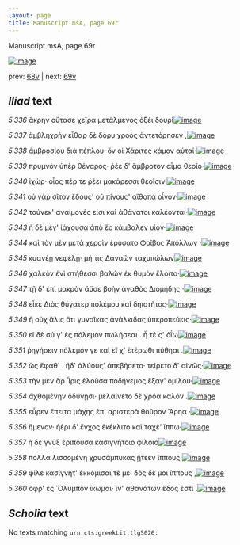 ```yaml
---
layout: page
title: Manuscript msA, page 69r
---
```


Manuscript msA, page 69r

[![image](http://www.homermultitext.org/iipsrv?OBJ=IIP,1.0&FIF=/project/homer/pyramidal/deepzoom/hmt/vaimg/2017a/VA069RN_0070.tif&WID=100&CVT=JPEG)](http://www.homermultitext.org/ict2/?urn=urn:cite2:hmt:vaimg.2017a:VA069RN_0070)

prev:  [68v](../68v/) | next:  [69v](../69v/)

## *Iliad* text

*5.336* <a id="5.336"/> ἄκρην οὔτασε χεῖρα μετάλμενος ὀξέι δουρὶ[![image](http://www.homermultitext.org/iipsrv?OBJ=IIP,1.0&FIF=/project/homer/pyramidal/deepzoom/hmt/vaimg/2017a/VA069RN_0070.tif&RGN=0.183,0.2194,0.335,0.0293&WID=1000&CVT=JPEG)](http://www.homermultitext.org/ict2/?urn=urn:cite2:hmt:vaimg.2017a:VA069RN_0070@0.183,0.2194,0.335,0.0293)

*5.337* <a id="5.337"/> ἀμβληχρὴν εἶθαρ δὲ δόρυ χροὸς ἀντετόρησεν ,[![image](http://www.homermultitext.org/iipsrv?OBJ=IIP,1.0&FIF=/project/homer/pyramidal/deepzoom/hmt/vaimg/2017a/VA069RN_0070.tif&RGN=0.18,0.2367,0.346,0.0293&WID=1000&CVT=JPEG)](http://www.homermultitext.org/ict2/?urn=urn:cite2:hmt:vaimg.2017a:VA069RN_0070@0.18,0.2367,0.346,0.0293)

*5.338* <a id="5.338"/> ἀμβροσίου διὰ πέπλου· ὅν οἱ Χάριτες κάμον αὐταί·[![image](http://www.homermultitext.org/iipsrv?OBJ=IIP,1.0&FIF=/project/homer/pyramidal/deepzoom/hmt/vaimg/2017a/VA069RN_0070.tif&RGN=0.178,0.2569,0.368,0.0293&WID=1000&CVT=JPEG)](http://www.homermultitext.org/ict2/?urn=urn:cite2:hmt:vaimg.2017a:VA069RN_0070@0.178,0.2569,0.368,0.0293)

*5.339* <a id="5.339"/> πρυμνὸν ὑπὲρ θέναρος· ῥέε δ' ἄμβροτον αἷμα θεοῖο·[![image](http://www.homermultitext.org/iipsrv?OBJ=IIP,1.0&FIF=/project/homer/pyramidal/deepzoom/hmt/vaimg/2017a/VA069RN_0070.tif&RGN=0.178,0.2757,0.368,0.0293&WID=1000&CVT=JPEG)](http://www.homermultitext.org/ict2/?urn=urn:cite2:hmt:vaimg.2017a:VA069RN_0070@0.178,0.2757,0.368,0.0293)

*5.340* <a id="5.340"/> ἰχὼρ· οἷος πέρ τε ῥέει μακάρεσσι θεοῖσιν·[![image](http://www.homermultitext.org/iipsrv?OBJ=IIP,1.0&FIF=/project/homer/pyramidal/deepzoom/hmt/vaimg/2017a/VA069RN_0070.tif&RGN=0.176,0.2923,0.318,0.0293&WID=1000&CVT=JPEG)](http://www.homermultitext.org/ict2/?urn=urn:cite2:hmt:vaimg.2017a:VA069RN_0070@0.176,0.2923,0.318,0.0293)

*5.341* <a id="5.341"/> οὐ γὰρ σῖτον ἔδους' οὐ πίνους' αἴθοπα οἶνον·[![image](http://www.homermultitext.org/iipsrv?OBJ=IIP,1.0&FIF=/project/homer/pyramidal/deepzoom/hmt/vaimg/2017a/VA069RN_0070.tif&RGN=0.178,0.3103,0.335,0.0293&WID=1000&CVT=JPEG)](http://www.homermultitext.org/ict2/?urn=urn:cite2:hmt:vaimg.2017a:VA069RN_0070@0.178,0.3103,0.335,0.0293)

*5.342* <a id="5.342"/> τούνεκ' αναίμονές εἰσι καὶ ἀθάνατοι καλέονται·[![image](http://www.homermultitext.org/iipsrv?OBJ=IIP,1.0&FIF=/project/homer/pyramidal/deepzoom/hmt/vaimg/2017a/VA069RN_0070.tif&RGN=0.179,0.3283,0.344,0.0293&WID=1000&CVT=JPEG)](http://www.homermultitext.org/ict2/?urn=urn:cite2:hmt:vaimg.2017a:VA069RN_0070@0.179,0.3283,0.344,0.0293)

*5.343* <a id="5.343"/> ἡ δὲ μέγ' ἰάχουσα ἀπὸ ἕο κάμβαλεν υἱόν·[![image](http://www.homermultitext.org/iipsrv?OBJ=IIP,1.0&FIF=/project/homer/pyramidal/deepzoom/hmt/vaimg/2017a/VA069RN_0070.tif&RGN=0.176,0.3456,0.306,0.0293&WID=1000&CVT=JPEG)](http://www.homermultitext.org/ict2/?urn=urn:cite2:hmt:vaimg.2017a:VA069RN_0070@0.176,0.3456,0.306,0.0293)

*5.344* <a id="5.344"/> καὶ τὸν μὲν μετὰ χερσὶν ἐρύσατο Φοῖβος Ἀπόλλων ·[![image](http://www.homermultitext.org/iipsrv?OBJ=IIP,1.0&FIF=/project/homer/pyramidal/deepzoom/hmt/vaimg/2017a/VA069RN_0070.tif&RGN=0.181,0.3606,0.354,0.0293&WID=1000&CVT=JPEG)](http://www.homermultitext.org/ict2/?urn=urn:cite2:hmt:vaimg.2017a:VA069RN_0070@0.181,0.3606,0.354,0.0293)

*5.345* <a id="5.345"/> κυανέῃ νεφέλῃ· μή τις Δαναῶν ταχυπώλων[![image](http://www.homermultitext.org/iipsrv?OBJ=IIP,1.0&FIF=/project/homer/pyramidal/deepzoom/hmt/vaimg/2017a/VA069RN_0070.tif&RGN=0.179,0.3847,0.345,0.0293&WID=1000&CVT=JPEG)](http://www.homermultitext.org/ict2/?urn=urn:cite2:hmt:vaimg.2017a:VA069RN_0070@0.179,0.3847,0.345,0.0293)

*5.346* <a id="5.346"/> χαλκὸν ἐνὶ στήθεσσι βαλὼν ἐκ θυμὸν ἕλοιτο·[![image](http://www.homermultitext.org/iipsrv?OBJ=IIP,1.0&FIF=/project/homer/pyramidal/deepzoom/hmt/vaimg/2017a/VA069RN_0070.tif&RGN=0.175,0.3997,0.329,0.0293&WID=1000&CVT=JPEG)](http://www.homermultitext.org/ict2/?urn=urn:cite2:hmt:vaimg.2017a:VA069RN_0070@0.175,0.3997,0.329,0.0293)

*5.347* <a id="5.347"/> τῇ δ' ἐπὶ μακρὸν ἄϋσε βοὴν ἀγαθὸς Διομήδης ·[![image](http://www.homermultitext.org/iipsrv?OBJ=IIP,1.0&FIF=/project/homer/pyramidal/deepzoom/hmt/vaimg/2017a/VA069RN_0070.tif&RGN=0.173,0.4162,0.34,0.0293&WID=1000&CVT=JPEG)](http://www.homermultitext.org/ict2/?urn=urn:cite2:hmt:vaimg.2017a:VA069RN_0070@0.173,0.4162,0.34,0.0293)

*5.348* <a id="5.348"/> εἶκε Διὸς θύγατερ 					πολέμου καὶ δηιοτῆτος·[![image](http://www.homermultitext.org/iipsrv?OBJ=IIP,1.0&FIF=/project/homer/pyramidal/deepzoom/hmt/vaimg/2017a/VA069RN_0070.tif&RGN=0.177,0.435,0.326,0.0293&WID=1000&CVT=JPEG)](http://www.homermultitext.org/ict2/?urn=urn:cite2:hmt:vaimg.2017a:VA069RN_0070@0.177,0.435,0.326,0.0293)

*5.349* <a id="5.349"/> ἢ οὐχ ἅλις ὅτι γυναῖκας ἀνάλκιδας ὑπεροπεύεις·[![image](http://www.homermultitext.org/iipsrv?OBJ=IIP,1.0&FIF=/project/homer/pyramidal/deepzoom/hmt/vaimg/2017a/VA069RN_0070.tif&RGN=0.179,0.4523,0.355,0.0293&WID=1000&CVT=JPEG)](http://www.homermultitext.org/ict2/?urn=urn:cite2:hmt:vaimg.2017a:VA069RN_0070@0.179,0.4523,0.355,0.0293)

*5.350* <a id="5.350"/> εἰ δὲ σύ γ' ἐς πόλεμον πωλήσεαι . ἦ τέ ς' ὀΐω[![image](http://www.homermultitext.org/iipsrv?OBJ=IIP,1.0&FIF=/project/homer/pyramidal/deepzoom/hmt/vaimg/2017a/VA069RN_0070.tif&RGN=0.169,0.4696,0.34,0.0293&WID=1000&CVT=JPEG)](http://www.homermultitext.org/ict2/?urn=urn:cite2:hmt:vaimg.2017a:VA069RN_0070@0.169,0.4696,0.34,0.0293)

*5.351* <a id="5.351"/> ῥηγήσειν πόλεμόν γε καὶ εἴ χ' ἑτέρωθι πύθηαι .[![image](http://www.homermultitext.org/iipsrv?OBJ=IIP,1.0&FIF=/project/homer/pyramidal/deepzoom/hmt/vaimg/2017a/VA069RN_0070.tif&RGN=0.181,0.4891,0.326,0.0293&WID=1000&CVT=JPEG)](http://www.homermultitext.org/ict2/?urn=urn:cite2:hmt:vaimg.2017a:VA069RN_0070@0.181,0.4891,0.326,0.0293)

*5.352* <a id="5.352"/> ὥς ἔφαθ' . ἥδ' ἀλύους' ἀπεβήσετο· τείρετο δ' αἰνῶς·[![image](http://www.homermultitext.org/iipsrv?OBJ=IIP,1.0&FIF=/project/homer/pyramidal/deepzoom/hmt/vaimg/2017a/VA069RN_0070.tif&RGN=0.16,0.5041,0.354,0.0293&WID=1000&CVT=JPEG)](http://www.homermultitext.org/ict2/?urn=urn:cite2:hmt:vaimg.2017a:VA069RN_0070@0.16,0.5041,0.354,0.0293)

*5.353* <a id="5.353"/> τὴν μὲν ἄρ Ἶρις ἑλοῦσα 					ποδήνεμος ἔξαγ' ὁμίλου·[![image](http://www.homermultitext.org/iipsrv?OBJ=IIP,1.0&FIF=/project/homer/pyramidal/deepzoom/hmt/vaimg/2017a/VA069RN_0070.tif&RGN=0.182,0.5214,0.354,0.0293&WID=1000&CVT=JPEG)](http://www.homermultitext.org/ict2/?urn=urn:cite2:hmt:vaimg.2017a:VA069RN_0070@0.182,0.5214,0.354,0.0293)

*5.354* <a id="5.354"/> ἀχθομένην ὀδύνῃσι· μελαίνετο δὲ χρόα καλόν .[![image](http://www.homermultitext.org/iipsrv?OBJ=IIP,1.0&FIF=/project/homer/pyramidal/deepzoom/hmt/vaimg/2017a/VA069RN_0070.tif&RGN=0.175,0.5402,0.354,0.0293&WID=1000&CVT=JPEG)](http://www.homermultitext.org/ict2/?urn=urn:cite2:hmt:vaimg.2017a:VA069RN_0070@0.175,0.5402,0.354,0.0293)

*5.355* <a id="5.355"/> εὗρεν ἔπειτα μάχης ἐπ' αριστερὰ θοῦρον Ἄρηα ·[![image](http://www.homermultitext.org/iipsrv?OBJ=IIP,1.0&FIF=/project/homer/pyramidal/deepzoom/hmt/vaimg/2017a/VA069RN_0070.tif&RGN=0.172,0.5597,0.354,0.0293&WID=1000&CVT=JPEG)](http://www.homermultitext.org/ict2/?urn=urn:cite2:hmt:vaimg.2017a:VA069RN_0070@0.172,0.5597,0.354,0.0293)

*5.356* <a id="5.356"/> ἥμενον· ἠέρι δ' ἔγχος ἐκέκλιτο καὶ ταχέ' ἵππω·[![image](http://www.homermultitext.org/iipsrv?OBJ=IIP,1.0&FIF=/project/homer/pyramidal/deepzoom/hmt/vaimg/2017a/VA069RN_0070.tif&RGN=0.179,0.5763,0.341,0.0293&WID=1000&CVT=JPEG)](http://www.homermultitext.org/ict2/?urn=urn:cite2:hmt:vaimg.2017a:VA069RN_0070@0.179,0.5763,0.341,0.0293)

*5.357* <a id="5.357"/> ἡ δὲ γνὺξ ἐριποῦσα κασιγνήτοιο φίλοιο[![image](http://www.homermultitext.org/iipsrv?OBJ=IIP,1.0&FIF=/project/homer/pyramidal/deepzoom/hmt/vaimg/2017a/VA069RN_0070.tif&RGN=0.176,0.5935,0.292,0.0293&WID=1000&CVT=JPEG)](http://www.homermultitext.org/ict2/?urn=urn:cite2:hmt:vaimg.2017a:VA069RN_0070@0.176,0.5935,0.292,0.0293)

*5.358* <a id="5.358"/> πολλὰ λισσομένη χρυσάμπυκας ᾔτεεν ἵππους·[![image](http://www.homermultitext.org/iipsrv?OBJ=IIP,1.0&FIF=/project/homer/pyramidal/deepzoom/hmt/vaimg/2017a/VA069RN_0070.tif&RGN=0.182,0.6108,0.339,0.0293&WID=1000&CVT=JPEG)](http://www.homermultitext.org/ict2/?urn=urn:cite2:hmt:vaimg.2017a:VA069RN_0070@0.182,0.6108,0.339,0.0293)

*5.359* <a id="5.359"/> φίλε κασίγνητ' ἐκκόμισαι τὲ με· δὸς δὲ μοι ἵππους ,[![image](http://www.homermultitext.org/iipsrv?OBJ=IIP,1.0&FIF=/project/homer/pyramidal/deepzoom/hmt/vaimg/2017a/VA069RN_0070.tif&RGN=0.166,0.6296,0.365,0.0293&WID=1000&CVT=JPEG)](http://www.homermultitext.org/ict2/?urn=urn:cite2:hmt:vaimg.2017a:VA069RN_0070@0.166,0.6296,0.365,0.0293)

*5.360* <a id="5.360"/> ὄφρ' ἐς Ὄλυμπον 					ἵκωμαι· ἵν' ἀθανάτων ἕδος ἐστὶ .[![image](http://www.homermultitext.org/iipsrv?OBJ=IIP,1.0&FIF=/project/homer/pyramidal/deepzoom/hmt/vaimg/2017a/VA069RN_0070.tif&RGN=0.183,0.6476,0.342,0.0278&WID=1000&CVT=JPEG)](http://www.homermultitext.org/ict2/?urn=urn:cite2:hmt:vaimg.2017a:VA069RN_0070@0.183,0.6476,0.342,0.0278)

## *Scholia* text

No texts matching `urn:cts:greekLit:tlg5026:`